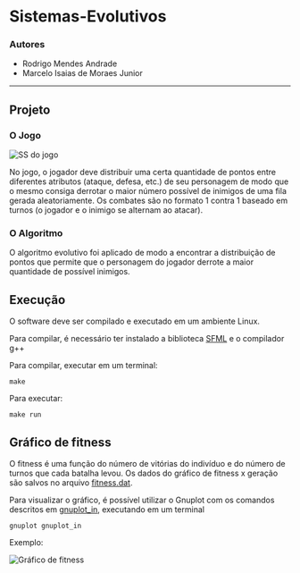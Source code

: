 # Sistemas-Evolutivos

### Autores
- Rodrigo Mendes Andrade
- Marcelo Isaias de Moraes Junior

***

## Projeto

### O Jogo

![SS do jogo](../master/images/game_ss.jpg "Screenshot do jogo")

No jogo, o jogador deve distribuir uma certa quantidade de pontos entre diferentes atributos (ataque, defesa, etc.) de
seu personagem de modo que o mesmo consiga derrotar o maior número possível de inimigos de uma fila gerada aleatoriamente.
Os combates são no formato 1 contra 1 baseado em turnos (o jogador e o inimigo se alternam ao atacar).

### O Algoritmo

O algoritmo evolutivo foi aplicado de modo a encontrar a distribuição de pontos que permite que o personagem do jogador
derrote a maior quantidade de possível inimigos.

## Execução

O software deve ser compilado e executado em um ambiente Linux.

Para compilar, é necessário ter instalado a biblioteca [SFML](https://www.sfml-dev.org) e o compilador g++

Para compilar, executar em um terminal:

``` 
make 
```

Para executar:

``` 
make run 
```
## Gráfico de fitness

 O fitness é uma função do número de
vitórias do indivíduo e do número de turnos que cada batalha levou. Os dados do gráfico de fitness x geração
são salvos no arquivo [fitness.dat](../master/fitness.dat).

Para visualizar o gráfico, é possível utilizar o Gnuplot com os comandos descritos em [gnuplot_in](../master/gnuplot_in), executando em um terminal

```
gnuplot gnuplot_in
```

Exemplo:


![Gráfico de fitness](../master/images/graph.png "Gráfico de fitness")
